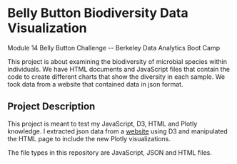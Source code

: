 # Belly Button Biodiversity Data Visualization
Module 14 Belly Button Challenge -- Berkeley Data Analytics Boot Camp

This project is about examining the biodiversity of microbial species within individuals. We have HTML documents and JavaScript files that contain the code to create different charts that show the diversity in each sample. We took data from a website that contained data in json format.

## Project Description
This project is meant to test my JavaScript, D3, HTML and Plotly knowledge. I extracted json data from a [website](https://2u-data-curriculum-team.s3.amazonaws.com/dataviz-classroom/v1.1/14-Interactive-Web-Visualizations/02-Homework/samples.json) using D3 and manipulated the HTML page to include the new Plotly visualizations. 

The file types in this repository are JavaScript, JSON and HTML files.
